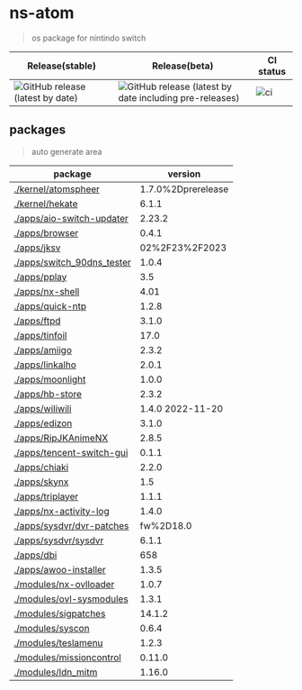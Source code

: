 # ns-atom

> os package for nintindo switch

| Release(stable) | Release(beta) | CI status |
| --- | --- | --- |
| ![GitHub release (latest by date)](https://img.shields.io/github/v/release/feilongfl/ns-atom) | ![GitHub release (latest by date including pre-releases)](https://img.shields.io/github/v/release/feilongfl/ns-atom?include_prereleases) | ![ci](https://github.com/feilongfl/ns-atom/actions/workflows/update.yml/badge.svg) |

## packages

> auto generate area

| package | version |
| --- | --- |
| [./kernel/atomspheer](./kernel/atomspheer/PKGBUILD) | 1.7.0%2Dprerelease |
| [./kernel/hekate](./kernel/hekate/PKGBUILD) | 6.1.1 |
| [./apps/aio-switch-updater](./apps/aio-switch-updater/PKGBUILD) | 2.23.2 |
| [./apps/browser](./apps/browser/PKGBUILD) | 0.4.1 |
| [./apps/jksv](./apps/jksv/PKGBUILD) | 02%2F23%2F2023 |
| [./apps/switch_90dns_tester](./apps/switch_90dns_tester/PKGBUILD) | 1.0.4 |
| [./apps/pplay](./apps/pplay/PKGBUILD) | 3.5 |
| [./apps/nx-shell](./apps/nx-shell/PKGBUILD) | 4.01 |
| [./apps/quick-ntp](./apps/quick-ntp/PKGBUILD) | 1.2.8 |
| [./apps/ftpd](./apps/ftpd/PKGBUILD) | 3.1.0 |
| [./apps/tinfoil](./apps/tinfoil/PKGBUILD) | 17.0 |
| [./apps/amiigo](./apps/amiigo/PKGBUILD) | 2.3.2 |
| [./apps/linkalho](./apps/linkalho/PKGBUILD) | 2.0.1 |
| [./apps/moonlight](./apps/moonlight/PKGBUILD) | 1.0.0 |
| [./apps/hb-store](./apps/hb-store/PKGBUILD) | 2.3.2 |
| [./apps/wiliwili](./apps/wiliwili/PKGBUILD) | 1.4.0 2022-11-20 |
| [./apps/edizon](./apps/edizon/PKGBUILD) | 3.1.0 |
| [./apps/RipJKAnimeNX](./apps/RipJKAnimeNX/PKGBUILD) | 2.8.5 |
| [./apps/tencent-switch-gui](./apps/tencent-switch-gui/PKGBUILD) | 0.1.1 |
| [./apps/chiaki](./apps/chiaki/PKGBUILD) | 2.2.0 |
| [./apps/skynx](./apps/skynx/PKGBUILD) | 1.5 |
| [./apps/triplayer](./apps/triplayer/PKGBUILD) | 1.1.1 |
| [./apps/nx-activity-log](./apps/nx-activity-log/PKGBUILD) | 1.4.0 |
| [./apps/sysdvr/dvr-patches](./apps/sysdvr/dvr-patches/PKGBUILD) | fw%2D18.0 |
| [./apps/sysdvr/sysdvr](./apps/sysdvr/sysdvr/PKGBUILD) | 6.1.1 |
| [./apps/dbi](./apps/dbi/PKGBUILD) | 658 |
| [./apps/awoo-installer](./apps/awoo-installer/PKGBUILD) | 1.3.5 |
| [./modules/nx-ovlloader](./modules/nx-ovlloader/PKGBUILD) | 1.0.7 |
| [./modules/ovl-sysmodules](./modules/ovl-sysmodules/PKGBUILD) | 1.3.1 |
| [./modules/sigpatches](./modules/sigpatches/PKGBUILD) | 14.1.2 |
| [./modules/syscon](./modules/syscon/PKGBUILD) | 0.6.4 |
| [./modules/teslamenu](./modules/teslamenu/PKGBUILD) | 1.2.3 |
| [./modules/missioncontrol](./modules/missioncontrol/PKGBUILD) | 0.11.0 |
| [./modules/ldn_mitm](./modules/ldn_mitm/PKGBUILD) | 1.16.0 |

